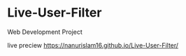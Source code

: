 # Live-User-Filter
Web Development Project

live preciew 
https://nanurislam16.github.io/Live-User-Filter/

